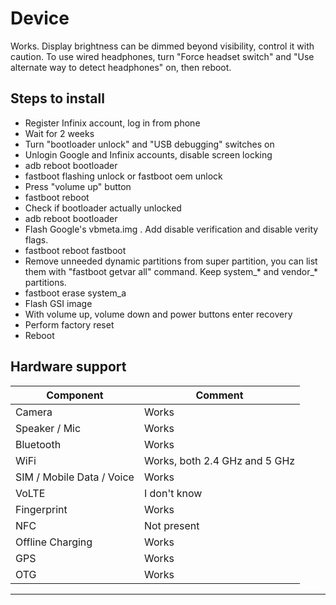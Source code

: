 # Device

Works. Display brightness can be dimmed beyond visibility, control it with caution. To use wired headphones, turn "Force headset switch" and "Use alternate way to detect headphones" on, then reboot.
## Steps to install

* Register Infinix account, log in from phone
* Wait for 2 weeks
* Turn "bootloader unlock" and "USB debugging" switches on
* Unlogin Google and Infinix accounts, disable screen locking
* adb reboot bootloader
* fastboot flashing unlock or fastboot oem unlock
* Press "volume up" button
* fastboot reboot
* Check if bootloader actually unlocked
* adb reboot bootloader
* Flash Google's vbmeta.img . Add disable verification and disable verity flags.
* fastboot reboot fastboot
* Remove unneeded dynamic partitions from super partition, you can list them with "fastboot getvar all" command. Keep system_* and vendor_* partitions.
* fastboot erase system_a
* Flash GSI image
* With volume up, volume down and power buttons enter recovery
* Perform factory reset
* Reboot

## Hardware support

| Component                 |      Comment                                              |
|---------------------------|-----------------------------------------------------------|
| Camera                    | Works                                                    |
| Speaker / Mic             | Works                                                    |
| Bluetooth                 | Works                                                    |
| WiFi                      | Works, both 2.4 GHz and 5 GHz                                                    |
| SIM / Mobile Data / Voice | Works                                                    |
| VoLTE                     | I don't know                                                    |
| Fingerprint               | Works                                                    |
| NFC                       | Not present                                                    |
| Offline Charging          | Works                                                    |
|GPS|Works|
|OTG|Works|
---